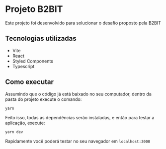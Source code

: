 # Projeto B2BIT

Este projeto foi desenvolvido para solucionar o desafio proposto pela B2BIT

## Tecnologias utilizadas

- Vite
- React
- Styled Components
- Typescript

## Como executar

Assumindo que o código já está baixado no seu computador, dentro da pasta do projeto execute o comando:

```
yarn
```

Feito isso, todas as dependências serão instaladas, e então para testar a aplicação, execute:

```
yarn dev
```

Rapidamente você poderá testar no seu navegador em `localhost:3000`
